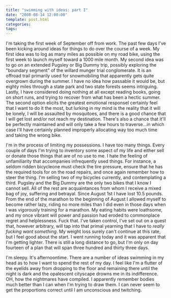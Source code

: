 ```yaml
---
title: "swimming with ideas: part I"
date: "2008-08-14 12:00:00"
template: post.html
categories: 
tags: 
---
```


I'm taking the first week of September off from work. The past few days I've been kicking around ideas for things to do over the course of a week. My first idea was to log as many miles as possible on my road bike, using the first week to launch myself toward a 1000 mile month. My second idea was to go on an extended Pugsley or Big Dummy trip, possibly exploring the "boundary segment" of the willard munger trial conglomerate. It is an offroad trail primarily used for snowmobiling that apparently gets quite overgrown during the summer. I have no idea how passable it would be, but eighty miles through a state park and two state forests seems intriguing. Lastly, I have considered doing nothing at all except reading books, going on short runs, and trying to recover from what has been a hectic summer. The second option elicits the greatest emotional response­I certainly feel that I want to do it the most, but lurking in my mind is the reality that it will be lonely, I will be assaulted by mosquitoes, and there is a good chance that I will get lost and/or not reach my destination. There's also a chance that it'll be perfectly maintained and will only take a few hours to traverse...in which case I'll have certainly planned improperly allocating way too much time and taking the wrong bike. 

I'm in the process of limiting my possessions. I have too many things. Every couple of days I'm trying to inventory some aspect of my life and either sell or donate those things that are of no use to me. I hate the feeling of unfamiliarity that accompanies infrequently used things. For instance, a seldom ridden bicycle­one must check the tire pressure, ensure that he has the required tools for on the road repairs, and once again remember how to steer the thing. I'm selling two of my bicycles currently, and contemplating a third. Pugsley and the Big Dummy are the only two bikes that I know I cannot sell. All of the rest are acquaintances from whom I receive a mixed bag of joy, suffering and betrayal. Since August 1st I have lost 10.5 pounds. From the end of the marathon to the beginning of August I allowed myself to become rather lazy, riding no more miles than I did even in those days when I was vigorously training for a marathon. My eating habits were loathsome, and my once vibrant will power and passion had eroded to commonplace regret and helplessness. Fuck that. I've taken control, I've set out on a quest that, however arbitrary, will tap into that primal yearning that I have to _really fucking want something_. My weight loss surely can't continue at this rate, but I feel good about the start. I went running today and it was apparent that I'm getting lighter. There is still a long distance to go, but I'm only on day fourteen of a plan that will span three hundred and thirty three days. 

I'm sleepy. It's afternoontime. There are a number of ideas swimming in my head as to how I want to spend the rest of my day. I feel like I'm a flutter of the eyelids away from dropping to the floor and remaining there until the night is dark and the opalescent cityscape drowns me in its indifference. OH, how the nightmares have compiled. I apparently remember bodies much better than I can when I'm trying to draw them. I can never seem to get the proportions correct until I am unconscious and twitching.